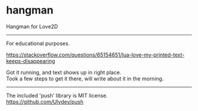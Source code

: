 # hangman
Hangman for Love2D

---

For educational purposes.

https://stackoverflow.com/questions/65154651/lua-love-my-printed-text-keeps-disappearing

Got it running, and text shows up in right place.  
Took a few steps to get it there, will write about it in the morning.

---

The included 'push' library is MIT license.  
https://github.com/Ulydev/push
